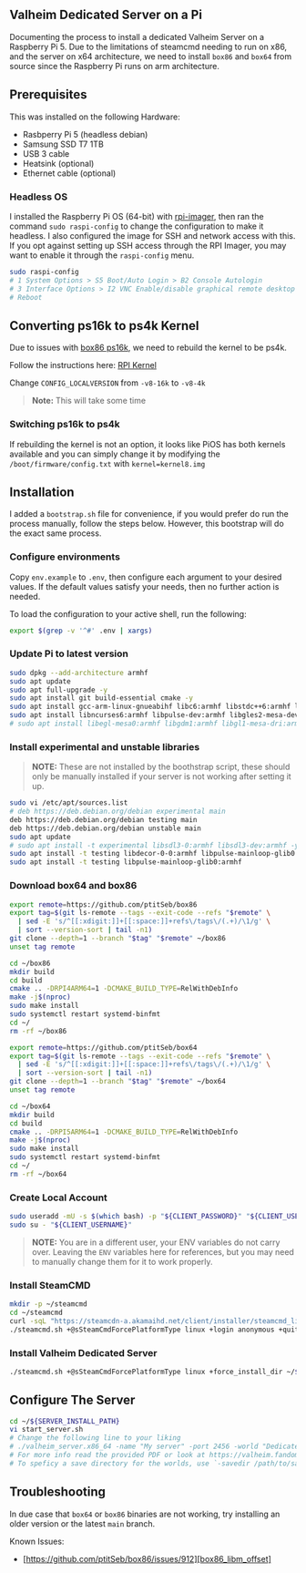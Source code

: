 Valheim Dedicated Server on a Pi
---

Documenting the process to install a dedicated Valheim Server on a Raspberry
Pi 5. Due to the limitations of steamcmd needing to run on x86, and the server
on x64 architecture, we need to install `box86` and `box64` from source since
the Raspberry Pi runs on arm architecture.

## Prerequisites

This was installed on the following Hardware:

* Rasbperry Pi 5 (headless debian)
* Samsung SSD T7 1TB
* USB 3 cable
* Heatsink (optional)
* Ethernet cable (optional)

### Headless OS

I installed the Raspberry Pi OS (64-bit) with [rpi-imager], then ran the command
`sudo raspi-config` to change the configuration to make it headless. I also
configured the image for SSH and network access with this. If you opt against
setting up SSH access through the RPI Imager, you may want to enable it through
the `raspi-config` menu.

```sh
sudo raspi-config
# 1 System Options > S5 Boot/Auto Login > B2 Console Autologin
# 3 Interface Options > I2 VNC Enable/disable graphical remote desktop access
# Reboot
```

## Converting ps16k to ps4k Kernel

Due to issues with [box86 ps16k][box86_libm_offset], we need to rebuild
the kernel to be ps4k.

Follow the instructions here: [RPI Kernel][rpi_kernel]

Change `CONFIG_LOCALVERSION` from `-v8-16k` to `-v8-4k`

>**Note:** This will take some time

### Switching ps16k to ps4k

If rebuilding the kernel is not an option, it looks like PiOS has both kernels
available and you can simply change it by modifying the
`/boot/firmware/config.txt` with `kernel=kernel8.img`

## Installation

I added a `bootstrap.sh` file for convenience, if you would prefer do run the
process manually, follow the steps below. However, this bootstrap will do the
exact same process.

### Configure environments

Copy `env.example` to `.env`, then configure each argument to your desired
values. If the default values satisfy your needs, then no further action is needed.

To load the configuration to your active shell, run the following:

```sh
export $(grep -v '^#' .env | xargs)
```

### Update Pi to latest version

```sh
sudo dpkg --add-architecture armhf
sudo apt update
sudo apt full-upgrade -y
sudo apt install git build-essential cmake -y
sudo apt install gcc-arm-linux-gnueabihf libc6:armhf libstdc++6:armhf libncurses5:armhf libncurses6:armhf -y
sudo apt install libncurses6:armhf libpulse-dev:armhf libgles2-mesa-dev:armhf libatomic1:armhf libpulse0:armhf libpulse-mainloop-glib0:armhf -y
# sudo apt install libegl-mesa0:armhf libgdm1:armhf libgl1-mesa-dri:armhf libglapi-mesa:armhf libgles2-mesa:armhf libglu1-mesa:armhf libglx-mesa0:armhf mesa-va-drivers:armhf mesa-vdpau-drivers:armhf mesa-vulkan-drivers:armhf libsdl1.2debian:armhf libudev1:armhf libsdl2-2.0-0:armhf -y
```

### Install experimental and unstable libraries

>**NOTE:** These are not installed by the boothstrap script, these should only
>be manually installed if your server is not working after setting it up.

```sh
sudo vi /etc/apt/sources.list
# deb https://deb.debian.org/debian experimental main
deb https://deb.debian.org/debian testing main
deb https://deb.debian.org/debian unstable main
sudo apt update
# sudo apt install -t experimental libsdl3-0:armhf libsdl3-dev:armhf -y
sudo apt install -t testing libdecor-0-0:armhf libpulse-mainloop-glib0:armhf -y
sudo apt install -t testing libpulse-mainloop-glib0:armhf
```

### Download box64 and box86

```sh
export remote=https://github.com/ptitSeb/box86
export tag=$(git ls-remote --tags --exit-code --refs "$remote" \
  | sed -E 's/^[[:xdigit:]]+[[:space:]]+refs\/tags\/(.+)/\1/g' \
  | sort --version-sort | tail -n1)
git clone --depth=1 --branch "$tag" "$remote" ~/box86
unset tag remote

cd ~/box86
mkdir build
cd build
cmake .. -DRPI4ARM64=1 -DCMAKE_BUILD_TYPE=RelWithDebInfo
make -j$(nproc)
sudo make install
sudo systemctl restart systemd-binfmt
cd ~/
rm -rf ~/box86

export remote=https://github.com/ptitSeb/box64
export tag=$(git ls-remote --tags --exit-code --refs "$remote" \
  | sed -E 's/^[[:xdigit:]]+[[:space:]]+refs\/tags\/(.+)/\1/g' \
  | sort --version-sort | tail -n1)
git clone --depth=1 --branch "$tag" "$remote" ~/box64
unset tag remote

cd ~/box64
mkdir build
cd build
cmake .. -DRPI5ARM64=1 -DCMAKE_BUILD_TYPE=RelWithDebInfo
make -j$(nproc)
sudo make install
sudo systemctl restart systemd-binfmt
cd ~/
rm -rf ~/box64
```

### Create Local Account

```sh
sudo useradd -mU -s $(which bash) -p "${CLIENT_PASSWORD}" "${CLIENT_USERNAME}"
sudo su - "${CLIENT_USERNAME}"
```

>**NOTE:** You are in a different user, your ENV variables do not carry over.
>Leaving the `ENV` variables here for references, but you may need to manually
change them for it to work properly.

### Install SteamCMD

```sh
mkdir -p ~/steamcmd
cd ~/steamcmd
curl -sqL "https://steamcdn-a.akamaihd.net/client/installer/steamcmd_linux.tar.gz" | tar zxvf -
./steamcmd.sh +@sSteamCmdForcePlatformType linux +login anonymous +quit
```

### Install Valheim Dedicated Server

```sh
./steamcmd.sh +@sSteamCmdForcePlatformType linux +force_install_dir ~/${SERVER_INSTALL_PATH} +login anonymous +app_update 896660 validate +quit
```

## Configure The Server

```sh
cd ~/${SERVER_INSTALL_PATH}
vi start_server.sh
# Change the following line to your liking
# ./valheim_server.x86_64 -name "My server" -port 2456 -world "Dedicated" -password "secret" -crossplay
# For more info read the provided PDF or look at https://valheim.fandom.com/wiki/Valheim_Dedicated_Server#Step_2:_Setting_up_a_Valheim_Dedicated_Server
# To speficy a save directory for the worlds, use `-savedir /path/to/save-dir/`
```

## Troubleshooting

In due case that `box64` or `box86` binaries are not working, try installing
an older version or the latest `main` branch.

Known Issues:

* [https://github.com/ptitSeb/box86/issues/912][box86_libm_offset]

[rpi-imager]: https://www.raspberrypi.com/software/
[box86_libm_offset]: https://github.com/ptitSeb/box86/issues/912
[rpi_kernel]: https://www.raspberrypi.com/documentation/computers/linux_kernel.html#building-the-kernel-locally
